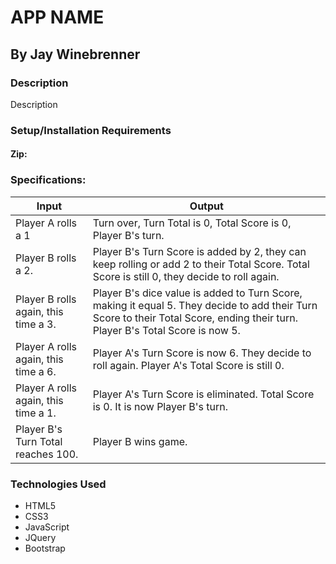# APP NAME

## By **Jay Winebrenner**

### Description

Description

### Setup/Installation Requirements

#### Zip:



### Specifications:

|Input|Output|
|---|---|
|Player A rolls a 1| Turn over, Turn Total is 0, Total Score is 0, Player B's turn.|
|Player B rolls a 2.|Player B's Turn Score is added by 2, they can keep rolling or add 2 to their Total Score. Total Score is still 0, they decide to roll again.|
|Player B rolls again, this time a 3.|Player B's dice value is added to Turn Score, making it equal 5. They decide to add their Turn Score to their Total Score, ending their turn. Player B's Total Score is now 5.|
|Player A rolls again, this time a 6.|Player A's Turn Score is now 6. They decide to roll again. Player A's Total Score is still 0.|
|Player A rolls again, this time a 1.|Player A's Turn Score is eliminated. Total Score is 0. It is now Player B's turn.|
|Player B's Turn Total reaches 100.|Player B wins game.|

### Technologies Used

 - HTML5
 - CSS3
 - JavaScript
 - JQuery
 - Bootstrap
